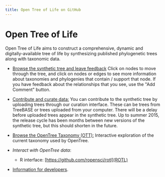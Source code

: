 ```yaml
---
title: Open Tree of Life on GitHub
---
```

<link rel="stylesheet" href="{{ site.baseurl }}css/main.css" >

# Open Tree of Life

Open Tree of Life aims to construct a comprehensive, dynamic and digitally-available tree of life by synthesizing published phylogenetic trees along with taxonomic data.

* [Browse the synthetic tree and leave feedback](http://tree.opentreeoflife.org)
  Click on nodes to move through the tree, and click on nodes or edges to see more information about taxonomies
  and phylogenies that contain / support that node. If you have feedback about the relationships that you see, use the "Add Comment" button.

* [Contribute and curate data:](http://tree.opentreeoflife.org/curator)
  You can contribute to the synthetic tree by uploading trees through our curation interface. These can be trees
  from TreeBASE or trees uploaded from your computer. There will be a delay before uploaded trees appear in the
  synthetic tree. Up to summer 2015, the release cycle has been months between new versions of the synthetic tree,
  but this should shorten in the future. 

* [Browse the OpenTree Taxonomy (OTT):](https://tree.opentreeoflife.org/taxonomy/browse?id=93302)
  Interactive exploration of the current taxonomy used by OpenTree.

* *Interact with OpenTree data*: 
  * R interface: [https://github.com/ropensci/rotl](ROTL)
  
* [Information for developers](developer/developer.html).

